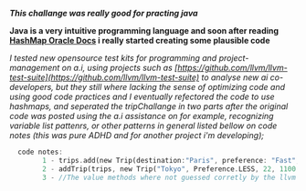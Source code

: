*****This challange was really good for practing java*****

**Java is a very intuitive programming language and soon after reading [HashMap Oracle Docs](https://docs.oracle.com/javase/8/docs/api/java/util/HashMap.html) i really started creating some plausible code**

*I tested new opensource test kits for programming and project-management on a.i, using projects such as [https://github.com/llvm/llvm-test-suite](https://github.com/llvm/llvm-test-suite) to analyse new ai co-developers, but they still where lacking the sense of optimizing code
and using good code practices and I eventually refectored the code to use hashmaps, and seperated the tripChallange in two parts after the original code was posted using the a.i assistance on for example,
recognizing variable list pattenrs, or other patterns in general listed bellow on code notes (this was pure ADHD and for another project i'm developing);*

```rust
  code notes:
        1 - trips.add(new Trip(destination:"Paris", preference: "Fast", duration:7, cost:900.00, scales.1)); //this was the new class list method suggested by the a.i;
        2 - addTrip(trips, new Trip("Tokyo", Preference.LESS, 22, 1100.00, 1)); // this is hashmap defined with ' Map<String, Map<Preference, Trip>> ' (Lk10);
        3 - //The value methods where not guessed corretly by the llvm prediction training ([NOTICE]:review);
```
